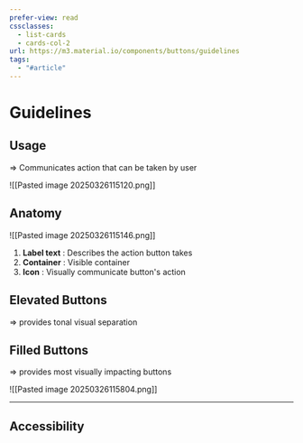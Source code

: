 ```yaml
---
prefer-view: read
cssclasses:
  - list-cards
  - cards-col-2
url: https://m3.material.io/components/buttons/guidelines
tags:
  - "#article"
---
```

# Guidelines
## Usage
=> Communicates action that can be taken by user

![[Pasted image 20250326115120.png]]

## Anatomy

![[Pasted image 20250326115146.png]]

1. **Label text** : Describes the action button takes 
2. **Container** :  Visible container
3. **Icon** : Visually communicate button's action

## Elevated Buttons
=> provides tonal visual separation

## Filled Buttons
=> provides most visually impacting buttons

![[Pasted image 20250326115804.png]]

---

## Accessibility

